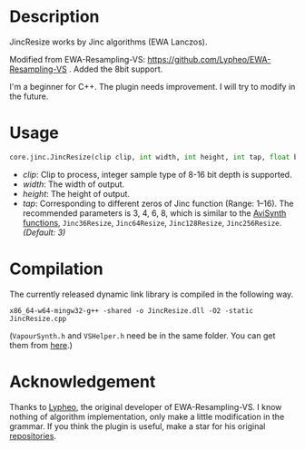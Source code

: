 # Description

JincResize works by Jinc algorithms (EWA Lanczos).

Modified from EWA-Resampling-VS:  https://github.com/Lypheo/EWA-Resampling-VS . Added the 8bit support.

I'm a beginner for C++. The plugin needs improvement. I will try to modify in the future.

# Usage

```python
core.jinc.JincResize(clip clip, int width, int height, int tap, float blur)
```

* *clip*: Clip to process,  integer sample type of 8-16 bit depth is supported.
* *width*: The width of output.
* *height*: The height of output.
* *tap*: Corresponding to different zeros of Jinc function (Range: 1–16). The recommended parameters is 3, 4, 6, 8, which is similar to the [AviSynth functions](https://github.com/AviSynth/jinc-resize),  ` Jinc36Resize `, ` Jinc64Resize `, ` Jinc128Resize `, ` Jinc256Resize `. *(Default: 3)*

# Compilation

The currently released dynamic link library is compiled in the following way.

```
x86_64-w64-mingw32-g++ -shared -o JincResize.dll -O2 -static JincResize.cpp
```

(`VapourSynth.h` and `VSHelper.h` need be in the same folder. You can get them from [here](https://github.com/vapoursynth/vapoursynth/tree/master/include).)

# Acknowledgement

Thanks to [Lypheo]( https://github.com/Lypheo ), the original developer of EWA-Resampling-VS. I know nothing of algorithm implementation, only make a little modification in the grammar. If you think the plugin is useful, make a star for his original [repositories]( https://github.com/Lypheo/EWA-Resampling-VS ).
